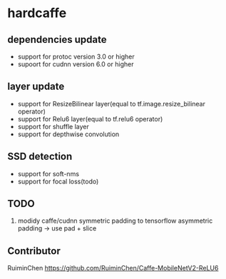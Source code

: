 hardcaffe
============================================
## dependencies update
* support for protoc version 3.0 or higher
* supoort for cudnn version 6.0 or higher

## layer update
* support for ResizeBilinear layer(equal to tf.image.resize_bilinear operator)
* support for Relu6 layer(equal to tf.relu6 operator)
* support for shuffle layer
* support for depthwise convolution

## SSD detection
* support for soft-nms
* support for focal loss(todo)


## TODO
1. modidy caffe/cudnn symmetric padding to tensorflow asymmetric padding -> use pad + slice


## Contributor
RuiminChen https://github.com/RuiminChen/Caffe-MobileNetV2-ReLU6

